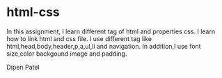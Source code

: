 # html-css

In this assignment, I learn different tag of html and properties css.
I learn how to link html and css file.
I use different tag like html,head,body,header,p,a,ul,li and navigation.
In addition,I use font size,color backgound image and padding.

Dipen Patel
